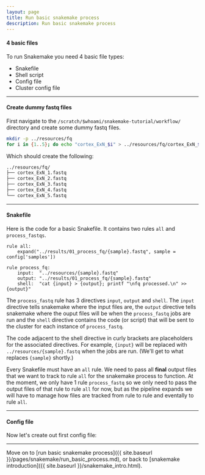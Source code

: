 ```yaml
---
layout: page
title: Run basic snakemake process
description: Run basic snakemake process
---
```


#### 4 basic files

To run Snakemake you need 4 basic file types:

- Snakefile
- Shell script
- Config file
- Cluster config file

***

#### Create dummy fastq files

First navigate to the `/scratch/$whoami/snakemake-tutorial/workflow/` directory and create
some dummy fastq files.

```bash
mkdir -p ../resources/fq
for i in {1..5}; do echo "cortex_ExN_$i" > ../resources/fq/cortex_ExN_$i.fastq ; done
```

Which should create the following:

```bash
../resources/fq/
├── cortex_ExN_1.fastq
├── cortex_ExN_2.fastq
├── cortex_ExN_3.fastq
├── cortex_ExN_4.fastq
└── cortex_ExN_5.fastq
```

***

#### Snakefile

Here is the code for a basic Snakefile. It contains two rules `all` and `process_fastqs`.

```snakemake
rule all:
    expand("../results/01_process_fq/{sample}.fastq", sample = config['samples'])

rule process_fq:
    input:  "../resources/{sample}.fastq"
    output: "../results/01_process_fq/{sample}.fastq"
    shell:  "cat {input} > {output}; printf "\nfq processed.\n" >> {output}"
```

The `process_fastq` rule has 3 directives `input`, `output` and `shell`. The `input` directive
tells snakemake where the input files are, the `output` directive tells snakemake where
the ouput files will be when the `process_fastq` jobs are run and the `shell` directive contains 
the code (or script) that will be sent to the cluster for each instance of `process_fastq`.

The code adjacent to the shell directive in curly brackets are placeholders for the associated directives. 
For example, `{input}` will be replaced with `../resources/{sample}.fastq` when the jobs are run. 
(We'll get to what replaces `{sample}` shortly.)

Every Snakefile must have an `all` rule. We need to pass all **final** output files that we want to track to 
rule `all` for the snakemake process to function. At the moment, we only have 1 rule `process_fastq` so we
only need to pass the output files of that rule to rule `all` for now, but as the pipeline expands we will
have to manage how files are tracked from rule to rule and eventally to rule `all`.

***


#### Config file

Now let's create out first config file:











***

Move on to [run basic snakemake process]({{ site.baseurl }}/pages/snakemake/run_basic_process.md), or back 
to [snakemake introduction]({{ site.baseurl }}/snakemake_intro.html).
